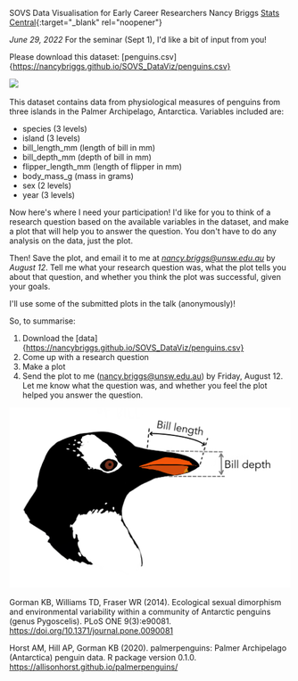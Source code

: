 
SOVS Data Visualisation for Early Career Researchers
Nancy Briggs
[Stats Central](https://www.analytical.unsw.edu.au/facilities/stats-central){:target="_blank" rel="noopener"}

*June 29, 2022*
For the seminar (Sept 1), I'd like a bit of input from you!

Please download this dataset: [penguins.csv]{https://nancybriggs.github.io/SOVS_DataViz/penguins.csv}

![](figs/ltr_penguins.png)

This dataset contains data from physiological measures of penguins from three islands in the Palmer Archipelago, Antarctica. Variables included are:

- species (3 levels)
- island (3 levels)
- bill_length_mm (length of bill in mm)
- bill_depth_mm (depth of bill in mm)
- flipper_length_mm (length of flipper in mm)
- body_mass_g (mass in grams)
- sex (2 levels)
- year (3 levels)

Now here's where I need your participation! I'd like for you to think of a research question based on the available variables in the dataset, and make a plot that will help you to answer the question.  You don't have to do any analysis on the data, just the plot.

Then!  Save the plot, and email it to me at *nancy.briggs@unsw.edu.au* by _August 12_.  Tell me what your research question was, what the plot tells you about that question, and whether you think the plot was successful, given your goals.

I'll use some of the submitted plots in the talk (anonymously)!

So, to summarise:

1. Download the [data]{https://nancybriggs.github.io/SOVS_DataViz/penguins.csv}
2. Come up with a research question
3. Make a plot
4. Send the plot to me (nancy.briggs@unsw.edu.au) by Friday, August 12. Let me know what the question was, and whether you feel the plot helped you answer the question.

![](figs/culmen_depth.png)


Gorman KB, Williams TD, Fraser WR (2014). Ecological sexual dimorphism and environmental variability within a community of Antarctic penguins (genus Pygoscelis). PLoS ONE 9(3):e90081. https://doi.org/10.1371/journal.pone.0090081


Horst AM, Hill AP, Gorman KB (2020). palmerpenguins: Palmer Archipelago (Antarctica) penguin data. R package version 0.1.0. 
https://allisonhorst.github.io/palmerpenguins/




